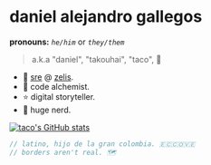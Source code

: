 
# daniel alejandro gallegos
**pronouns:** *`he/him`* or *`they/them`*
> a.k.a "daniel", "takouhai", "taco", 🌮

* 💎 [sre](https://en.wikipedia.org/wiki/Site_reliability_engineering) @ [zelis](https://zelis.com).
* 🔮 code alchemist.
* ⭐ digital storyteller.
* 💚 huge nerd.

[![taco's GitHub stats](https://github-readme-stats.vercel.app/api?username=takouhai&theme=gruvbox)](https://github.com/anuraghazra/github-readme-stats)

```js
// latino, hijo de la gran colombia. 🇪🇨🇨🇴🇻🇪
// borders aren't real. 🗺️
```
